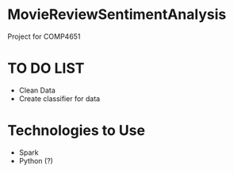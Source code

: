 # MovieReviewSentimentAnalysis
Project for COMP4651

# TO DO LIST 
* Clean Data 
* Create classifier for data


# Technologies to Use
* Spark 
* Python (?) 


